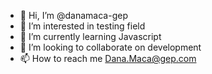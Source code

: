 - 👋 Hi, I’m @danamaca-gep
- 👀 I’m interested in testing field 
- 🌱 I’m currently learning Javascript
- 💞️ I’m looking to collaborate on development
- 📫 How to reach me Dana.Maca@gep.com

<!---
danamaca-gep/danamaca-gep is a ✨ special ✨ repository because its `README.md` (this file) appears on your GitHub profile.
You can click the Preview link to take a look at your changes.
--->
